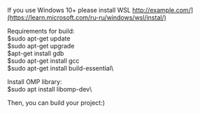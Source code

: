 If you use Windows 10+ please install WSL
<http://example.com/](https://learn.microsoft.com/ru-ru/windows/wsl/instal/)>

Requirements for build:\
$sudo apt-get update\
$sudo apt-get upgrade\
$apt-get install gdb\
$sudo apt-get install gcc\
$sudo apt-get install build-essential\

Install OMP library:\
$sudo apt install libomp-dev\

Then, you can build your project:)
